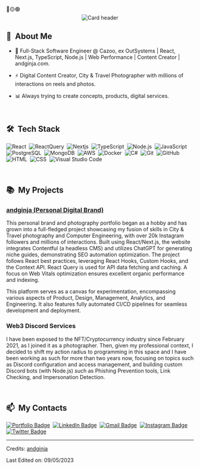 <div>
🔴🟡🟢

<br>

</div>


<div align="center">
  <img src="https://res.cloudinary.com/dhrdcuh7k/image/upload/c_scale,f_auto,q_auto:eco,w_200/v1681330675/andginjaDelta/newLogo/short-fullwhitelogo_wqi9p9.png" alt="Card header"/>
</div>



<div>

  ## 💬 &nbsp;About Me

  - 🔭 Full-Stack Software Engineer @ Cazoo, ex OutSystems | React, Next.js, TypeScript, Node.js | Web Performance | Content Creator | andginja.com.
  
  - ⚡ Digital Content Creator, City & Travel Photographer with millions of interactions on reels and photos.

  - 📊  Always trying to create concepts, products, digital services.

  <br>

  <div>

  ## 🛠️ &nbsp;Tech Stack

  ![React](https://img.shields.io/badge/-React-0D1117?style=flat&logo=react)&nbsp;
  ![ReactQuery](https://img.shields.io/badge/-React_Query-0D1117?style=flat&logo=reactquery)&nbsp;
  ![Nextjs](https://img.shields.io/badge/-Next.js-0D1117?style=flat&logo=next.js)&nbsp;
  ![TypeScript](https://img.shields.io/badge/-TypeScript-0D1117?style=flat&logo=typescript&logoColor=3178C6)&nbsp;
  ![Node.js](https://img.shields.io/badge/-Node.js-0D1117?style=flat&logo=node.js)&nbsp;
  ![JavaScript](https://img.shields.io/badge/-JavaScript-0D1117?style=flat&logo=javascript)&nbsp;
  ![PostgreSQL](https://img.shields.io/badge/-PostgreSQL-0D1117?style=flat&logo=postgresql)&nbsp;
  ![MongoDB](https://img.shields.io/badge/-MongoDB-0D1117?style=flat&logo=mongodb&logoColor=47A248)&nbsp;
  ![AWS](https://img.shields.io/badge/-Amazon_AWS-0D1117?style=flat&logo=amazonaws&logoColor=FF9900)&nbsp;
  ![Docker](https://img.shields.io/badge/-Docker-0D1117?style=flat&logo=docker)&nbsp;
  ![C#](https://img.shields.io/badge/-.NET-0D1117?style=flat&logo=.net&logoColor=007ACC)&nbsp;
  ![Git](https://img.shields.io/badge/-Git-0D1117?style=flat&logo=git)&nbsp;
  ![GitHub](https://img.shields.io/badge/-GitHub-0D1117?style=flat&logo=github)&nbsp;
  ![HTML](https://img.shields.io/badge/-HTML-0D1117?style=flat&logo=HTML5)&nbsp;
  ![CSS](https://img.shields.io/badge/-CSS-0D1117?style=flat&logo=CSS3&logoColor=1572B6)&nbsp;
  ![Visual Studio Code](https://img.shields.io/badge/-VS%20Code-0D1117?style=flat&logo=visual-studio-code&logoColor=007ACC)&nbsp;
    
</div>
 <br>
    <div>

  ## 📚 &nbsp;My Projects

  ###  [andginja (Personal Digital Brand)](https://andginja.com)&nbsp;
  <p>This personal brand and photography portfolio began as a hobby and has grown into a full-fledged project showcasing my fusion of skills in City & Travel photography and Computer Engineering, with over 20k Instagram followers and millions of interactions. Built using React/Next.js, the website integrates Contentful (a headless CMS) and utilizes ChatGPT for generating niche guides, demonstrating SEO automation optimization. The project follows React best practices, leveraging React Hooks, Custom Hooks, and the Context API. React Query is used for API data fetching and caching. A focus on Web Vitals optimization ensures excellent organic performance and indexing.</p>
      <p>This platform serves as a canvas for experimentation, encompassing various aspects of Product, Design, Management, Analytics, and Engineering. It also features fully automated CI/CD pipelines for seamless development and deployment.</p>
      
 ### Web3 Discord Services
 <p>I have been exposed to the NFT/Cryptocurrency industry since February 2021, as I joined it as a photographer. Then, given my professional context, I decided to shift my action radius to programming in this space and I have been working as such for more than two years now, focusing on topics such as Discord configuration and access management, and building custom Discord bots (with Node.js) such as Phishing Prevention tools, Link Checking, and Impersonation Detection.</p>
    
</div>
   <br>
<div>

  ## 📫 &nbsp;My Contacts

  [![Portfolio Badge](https://img.shields.io/badge/-Website-blueviolet?style=flat-square&logo=ansible&logoColor=white)](https://andginja.com)&nbsp; 
  [![LinkedIn Badge](https://img.shields.io/badge/-Andre_Ginja-blue?style=flat-square&logo=Linkedin&logoColor=white&link=https://www.linkedin.com/in/andreginja/)](https://www.linkedin.com/in/andreginja/)&nbsp;
  [![Gmail Badge](https://img.shields.io/badge/-andginja@gmail.com-red?style=flat-square&logo=Gmail&logoColor=white)](mailto:andginja@gmail.com)&nbsp;
  [![Instagram Badge](https://img.shields.io/badge/-andginja-EB2A08?style=flat-square&logo=Instagram&logoColor=white)](https://www.instagram.com/andginja/)&nbsp;
  [![Twitter Badge](https://img.shields.io/badge/-andginja-blue?style=flat-square&logo=Twitter&logoColor=white)](https://twitter.com/andginja)&nbsp;
</div>

------
Credits: [andginja](https://github.com/andginja)

Last Edited on: 09/05/2023
